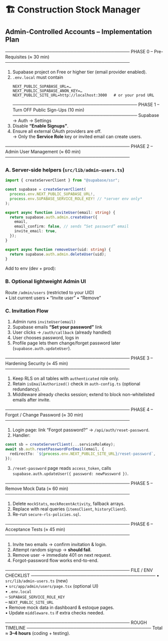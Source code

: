 # 🏗️ Construction Stock Manager

## Admin-Controlled Accounts – Implementation Plan

────────────────────────────────────────
PHASE 0 – Pre-Requisites (≈ 30 min)
────────────────────────────────────────

1. Supabase project on Free or higher tier (email provider enabled).
2. `.env.local` must contain
   ```
   NEXT_PUBLIC_SUPABASE_URL=…
   NEXT_PUBLIC_SUPABASE_ANON_KEY=…
   NEXT_PUBLIC_SITE_URL=http://localhost:3000   # or your prod URL
   ```
   ────────────────────────────────────────
   PHASE 1 – Turn OFF Public Sign-Ups (10 min)
   ────────────────────────────────────────
   Supabase → Auth → Settings
3. Disable **“Enable Signups”**.
4. Ensure all external OAuth providers are off.  
   → Only the **Service Role** key or invited email can create users.

────────────────────────────────────────
PHASE 2 – Admin User Management (≈ 60 min)
────────────────────────────────────────

### A. Server-side helpers (`src/lib/admin-users.ts`)

```ts
import { createServerClient } from "@supabase/ssr";

const supabase = createServerClient(
  process.env.NEXT_PUBLIC_SUPABASE_URL!,
  process.env.SUPABASE_SERVICE_ROLE_KEY! // *server env only*
);

export async function inviteUser(email: string) {
  return supabase.auth.admin.createUser({
    email,
    email_confirm: false, // sends “Set password” email
    invite_email: true,
  });
}

export async function removeUser(uid: string) {
  return supabase.auth.admin.deleteUser(uid);
}
```

Add to env (dev + prod):

### B. Optional lightweight Admin UI

Route `/admin/users` (restricted to your UID)  
• List current users • “Invite user” • “Remove”

### C. Invitation Flow

1. Admin runs `inviteUser(email)`
2. Supabase emails **“Set your password”** link
3. User clicks → `/auth/callback` (already handled)
4. User chooses password, logs in
5. Profile page lets them change/forget password later (`supabase.auth.updateUser`).

────────────────────────────────────────
PHASE 3 – Hardening Security (≈ 45 min)
────────────────────────────────────────

1. Keep RLS on all tables with `authenticated` role only.
2. Retain `isEmailAuthorized()` check in `auth-config.ts` (optional redundancy).
3. Middleware already checks session; extend to block non-whitelisted emails after invite.

────────────────────────────────────────
PHASE 4 – Forgot / Change Password (≈ 30 min)
────────────────────────────────────────

1. Login page: link “Forgot password?” → `/api/auth/reset-password`.
2. Handler:

```ts
const sb = createServerClient(...serviceRoleKey);
await sb.auth.resetPasswordForEmail(email, {
  redirectTo: `${process.env.NEXT_PUBLIC_SITE_URL}/reset-password`,
});
```

3. `/reset-password` page reads `access_token`, calls  
   `supabase.auth.updateUser({ password: newPassword })`.

────────────────────────────────────────
PHASE 5 – Remove Mock Data (≈ 60 min)
────────────────────────────────────────

1. Delete `mockStats`, `mockRecentActivity`, fallback arrays.
2. Replace with real queries (`itemsClient`, `historyClient`).
3. Re-run `secure-rls-policies.sql`.

────────────────────────────────────────
PHASE 6 – Acceptance Tests (≈ 45 min)
────────────────────────────────────────

1. Invite two emails → confirm invitation & login.
2. Attempt random signup → **should fail**.
3. Remove user → immediate 401 on next request.
4. Forgot-password flow works end-to-end.

────────────────────────────────────────
FILE / ENV CHECKLIST
────────────────────────────────────────
• `src/lib/admin-users.ts` (new)  
• `src/app/admin/users/page.tsx` (optional UI)  
• `.env.local`  
 – `SUPABASE_SERVICE_ROLE_KEY`  
 – `NEXT_PUBLIC_SITE_URL`  
• Remove mock data in dashboard & estoque pages.  
• Update `middleware.ts` if extra checks needed.

────────────────────────────────────────
ROUGH TIMELINE
────────────────────────────────────────
Total ≈ **3–4 hours** (coding + testing).
